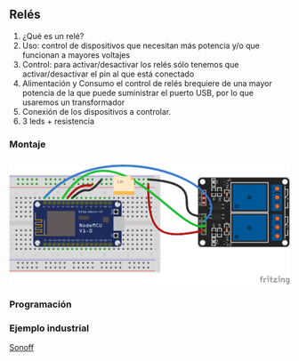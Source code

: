 ## Relés

1. ¿Qué es un relé?
1. Uso:  control de dispositivos que necesitan más potencia y/o que funcionan a mayores voltajes
1. Control: para activar/desactivar los relés sólo tenemos que activar/desactivar el pin al que está conectado
1. Alimentación y Consumo el control de relés brequiere de una mayor potencia de la que puede suministrar el puerto USB, por lo que usaremos un transformador
1. Conexión de los dispositivos a controlar.
  1. 3 leds + resistencia

### Montaje

![Relés](./images/Reles_bb.png)

### Programación

### Ejemplo industrial
[Sonoff](
https://programarfacil.com/esp8266/domotica-sonoff-wifi-espurna/)
